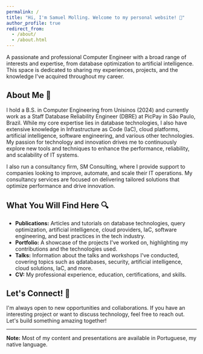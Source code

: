 ```yaml
---
permalink: /
title: "Hi, I'm Samuel Molling. Welcome to my personal website! 👋"
author_profile: true
redirect_from: 
  - /about/
  - /about.html
---
```

A passionate and professional Computer Engineer with a broad range of interests and expertise, from database optimization to artificial intelligence. This space is dedicated to sharing my experiences, projects, and the knowledge I've acquired throughout my career.

## About Me 🚀
I hold a B.S. in Computer Engineering from Unisinos (2024) and currently work as a Staff Database Reliability Engineer (DBRE) at PicPay in São Paulo, Brazil. While my core expertise lies in database technologies, I also have extensive knowledge in Infrastructure as Code (IaC), cloud platforms, artificial intelligence, software engineering, and various other technologies. My passion for technology and innovation drives me to continuously explore new tools and techniques to enhance the performance, reliability, and scalability of IT systems.

I also run a consultancy firm, SM Consulting, where I provide support to companies looking to improve, automate, and scale their IT operations. My consultancy services are focused on delivering tailored solutions that optimize performance and drive innovation.

## What You Will Find Here 🔍
- **Publications:** Articles and tutorials on database technologies, query optimization, artificial intelligence, cloud providers, IaC, software engineering, and best practices in the tech industry.
- **Portfolio:** A showcase of the projects I've worked on, highlighting my contributions and the technologies used.
- **Talks:** Information about the talks and workshops I've conducted, covering topics such as qdatabases, security, artificial intelligence, cloud solutions, IaC, and more.
- **CV:** My professional experience, education, certifications, and skills.

## Let's Connect! 🤝
I'm always open to new opportunities and collaborations. If you have an interesting project or want to discuss technology, feel free to reach out. Let's build something amazing together!

---

**Note:** Most of my content and presentations are available in Portuguese, my native language.
